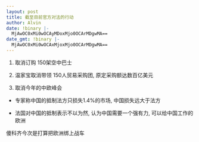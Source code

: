 ```yaml
---
layout: post
title: 截至目前官方对法的行动
author: Alvin
date: !binary |-
  MjAwOC0xMi0wOCAyMDoxMjo0OCArMDgwMA==
date_gmt: !binary |-
  MjAwOC0xMi0wOCAxMjoxMjo0OCArMDgwMA==
---
```

1. 取消订购 150架空中巴士

2. 温家宝取消带领 150人贸易采购团, 原定采购额达数百亿美元

3. 取消今年的中欧峰会




- 专家称中国的抵制法方只损失1.4%的市场, 中国损失远大于法方

- 法国对中国的抵制表示不以为然, 认为中国需要一个强有力, 可以给中国工作的欧洲


傻科齐今次是打算把欧洲绑上战车
